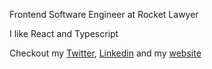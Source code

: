 Frontend Software Engineer at Rocket Lawyer

I like React and Typescript

Checkout my [Twitter](https://twitter.com/eoqguih), [Linkedin](https://linkedin.com/in/guiksantos) and my [website](https://guisantos.dev)
